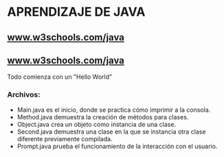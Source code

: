 # APRENDIZAJE DE JAVA

## www.w3schools.com/java
## www.w3schools.com/java

Todo comienza con un "Hello World"


### Archivos: 

- Main.java es el inicio, donde se practica cómo imprimir a la consola.
- Method.java demuestra la creación de métodos para clases.
- Object.java crea un objeto como instancia de una clase.
- Second.java demuestra una clase en la que se instancia otra clase diferente previamente compilada.
- Prompt.java prueba el funcionamiento de la interacción con el usuario.